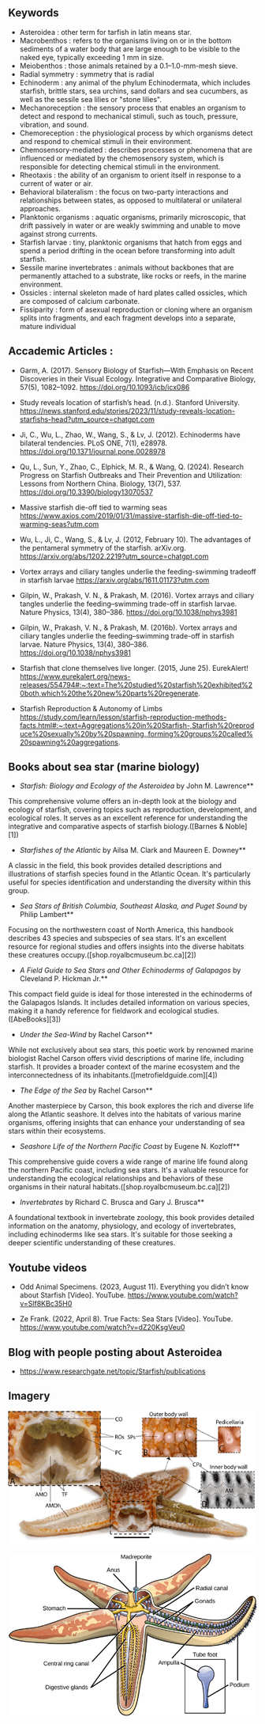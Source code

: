 ## Keywords
- Asteroidea : other term for tarfish in latin means star.
- Macrobenthos : refers to the organisms living on or in the bottom sediments of a water body that are large enough to be visible to the naked eye, typically exceeding 1 mm in size.
- Meiobenthos : those animals retained by a 0.1–1.0-mm-mesh sieve.
- Radial symmetry : symmetry that is radial
- Echinoderm : any animal of the phylum Echinodermata, which includes starfish, brittle stars, sea urchins, sand dollars and sea cucumbers, as well as the sessile sea lilies or "stone lilies".
- Mechanoreception : the sensory process that enables an organism to detect and respond to mechanical stimuli, such as touch, pressure, vibration, and sound.
- Chemoreception : the physiological process by which organisms detect and respond to chemical stimuli in their environment.
- Chemosensory-mediated : describes processes or phenomena that are influenced or mediated by the chemosensory system, which is responsible for detecting chemical stimuli in the environment.
- Rheotaxis : the ability of an organism to orient itself in response to a current of water or air.
- Behavioral bilateralism : the focus on two-party interactions and relationships between states, as opposed to multilateral or unilateral approaches.
- Planktonic organisms : aquatic organisms, primarily microscopic, that drift passively in water or are weakly swimming and unable to move against strong currents.
- Starfish larvae : tiny, planktonic organisms that hatch from eggs and spend a period drifting in the ocean before transforming into adult starfish.
- Sessile marine invertebrates : animals without backbones that are permanently attached to a substrate, like rocks or reefs, in the marine environment.
- Ossicles : internal skeleton made of hard plates called ossicles, which are composed of calcium carbonate.
- Fissiparity : form of asexual reproduction or cloning where an organism splits into fragments, and each fragment develops into a separate, mature individual




## Accademic Articles :
- Garm, A. (2017). Sensory Biology of Starfish—With Emphasis on Recent Discoveries in their Visual Ecology. Integrative and Comparative Biology, 57(5), 1082–1092. https://doi.org/10.1093/icb/icx086

- Study reveals location of starfish’s head. (n.d.). Stanford University. https://news.stanford.edu/stories/2023/11/study-reveals-location-starfishs-head?utm_source=chatgpt.com

- Ji, C., Wu, L., Zhao, W., Wang, S., & Lv, J. (2012). Echinoderms have bilateral tendencies. PLoS ONE, 7(1), e28978. https://doi.org/10.1371/journal.pone.0028978

- Qu, L., Sun, Y., Zhao, C., Elphick, M. R., & Wang, Q. (2024). Research Progress on Starfish Outbreaks and Their Prevention and Utilization: Lessons from Northern China. Biology, 13(7), 537. https://doi.org/10.3390/biology13070537

- Massive starfish die-off tied to warming seas https://www.axios.com/2019/01/31/massive-starfish-die-off-tied-to-warming-seas?utm.com

- Wu, L., Ji, C., Wang, S., & Lv, J. (2012, February 10). The advantages of the pentameral symmetry of the starfish. arXiv.org. https://arxiv.org/abs/1202.2219?utm_source=chatgpt.com

- Vortex arrays and ciliary tangles underlie the feeding-swimming tradeoff in starfish larvae
https://arxiv.org/abs/1611.01173?utm.com

- Gilpin, W., Prakash, V. N., & Prakash, M. (2016). Vortex arrays and ciliary tangles underlie the feeding–swimming trade-off in starfish larvae. Nature Physics, 13(4), 380–386. https://doi.org/10.1038/nphys3981

- Gilpin, W., Prakash, V. N., & Prakash, M. (2016b). Vortex arrays and ciliary tangles underlie the feeding–swimming trade-off in starfish larvae. Nature Physics, 13(4), 380–386. https://doi.org/10.1038/nphys3981

- Starfish that clone themselves live longer. (2015, June 25). EurekAlert! https://www.eurekalert.org/news-releases/554794#:~:text=The%20studied%20starfish%20exhibited%20both,which%20the%20new%20parts%20regenerate.

- Starfish Reproduction & Autonomy of Limbs https://study.com/learn/lesson/starfish-reproduction-methods-facts.html#:~:text=Aggregations%20in%20Starfish-,Starfish%20reproduce%20sexually%20by%20spawning.,forming%20groups%20called%20spawning%20aggregations.

## Books about sea star (marine biology)
- *Starfish: Biology and Ecology of the Asteroidea* by John M. Lawrence**

This comprehensive volume offers an in-depth look at the biology and ecology of starfish, covering topics such as reproduction, development, and ecological roles. It serves as an excellent reference for understanding the integrative and comparative aspects of starfish biology.([Barnes & Noble][1])

- *Starfishes of the Atlantic* by Ailsa M. Clark and Maureen E. Downey**

A classic in the field, this book provides detailed descriptions and illustrations of starfish species found in the Atlantic Ocean. It's particularly useful for species identification and understanding the diversity within this group.

- *Sea Stars of British Columbia, Southeast Alaska, and Puget Sound* by Philip Lambert**

Focusing on the northwestern coast of North America, this handbook describes 43 species and subspecies of sea stars. It's an excellent resource for regional studies and offers insights into the diverse habitats these creatures occupy.([shop.royalbcmuseum.bc.ca][2])

- *A Field Guide to Sea Stars and Other Echinoderms of Galapagos* by Cleveland P. Hickman Jr.**

This compact field guide is ideal for those interested in the echinoderms of the Galapagos Islands. It includes detailed information on various species, making it a handy reference for fieldwork and ecological studies.([AbeBooks][3])

- *Under the Sea-Wind* by Rachel Carson**

While not exclusively about sea stars, this poetic work by renowned marine biologist Rachel Carson offers vivid descriptions of marine life, including starfish. It provides a broader context of the marine ecosystem and the interconnectedness of its inhabitants.([metrofieldguide.com][4])

- *The Edge of the Sea* by Rachel Carson**

Another masterpiece by Carson, this book explores the rich and diverse life along the Atlantic seashore. It delves into the habitats of various marine organisms, offering insights that can enhance your understanding of sea stars within their ecosystems.

- *Seashore Life of the Northern Pacific Coast* by Eugene N. Kozloff**

This comprehensive guide covers a wide range of marine life found along the northern Pacific coast, including sea stars. It's a valuable resource for understanding the ecological relationships and behaviors of these organisms in their natural habitats.([shop.royalbcmuseum.bc.ca][2])

- *Invertebrates* by Richard C. Brusca and Gary J. Brusca**

A foundational textbook in invertebrate zoology, this book provides detailed information on the anatomy, physiology, and ecology of invertebrates, including echinoderms like sea stars. It's suitable for those seeking a deeper scientific understanding of these creatures.


## Youtube videos
- Odd Animal Specimens. (2023, August 11). Everything you didn’t know about Starfish [Video]. YouTube. https://www.youtube.com/watch?v=Slf8KBc35H0

- Ze Frank. (2022, April 8). True Facts: Sea Stars [Video]. YouTube. https://www.youtube.com/watch?v=dZ20KsgVeu0

## Blog with people posting about Asteroidea
- https://www.researchgate.net/topic/Starfish/publications

## Imagery

![Screenshot](./images/General-anatomy-of-starfish-Asterias-rubens-The-main-image-shows-a-specimen-of-the.png)

![Screenshot](./images/Figure_28_05_01.jpg)
